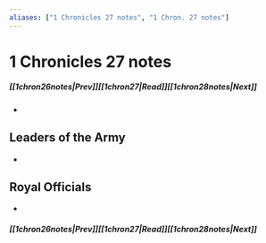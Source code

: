 ```yaml
---
aliases: ["1 Chronicles 27 notes", "1 Chron. 27 notes"]
---
```

# 1 Chronicles 27 notes
##### <span class=arrow-left></span>[[1chron26notes|Prev]]<span class=navigation-separator></span>[[1chron27|Read]]<span class=navigation-separator></span>[[1chron28notes|Next]]<span class=arrow-right></span>
- 
## Leaders of the Army
- 
## Royal Officials
- 
##### <span class=arrow-left></span>[[1chron26notes|Prev]]<span class=navigation-separator></span>[[1chron27|Read]]<span class=navigation-separator></span>[[1chron28notes|Next]]<span class=arrow-right></span>